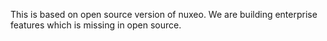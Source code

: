 This is based on open source version of nuxeo. We are building enterprise features which is missing in open source.
